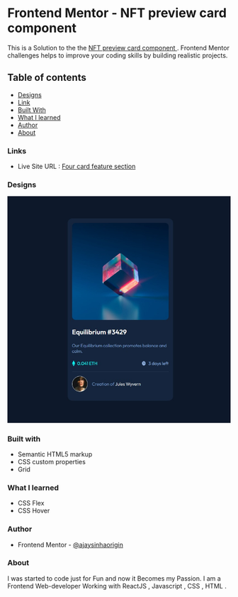 # Frontend Mentor - NFT preview card component


This is a Solution to the the  [ NFT preview card component  ](https://www.frontendmentor.io/challenges/nft-preview-card-component-SbdUL_w0U). Frontend Mentor challenges  helps to improve your coding  skills by building realistic projects.

## Table of contents

- [Designs](#designs)
- [Link](#links)
- [Built With](#built-with)
- [What I learned](#what-i-learned)
- [Author](#author)
- [About](#about)

### Links 

- Live Site URL : [ Four card feature section ](https://ajaysinhaorigin.github.io/FrontendMentor--Challange/nft-preview-card-component-main/)

### Designs 

![Desktop design not found](./Design.jpeg)  

### Built with 

- Semantic HTML5 markup  
- CSS custom properties  
- Grid

### What I learned 

- CSS Flex
- CSS Hover 

### Author 

- Frontend Mentor  - [@ajaysinhaorigin](https://www.frontendmentor.io/profile/ajaysinhaorigin)

### About 

I was started to code just for Fun and now it Becomes my Passion. I am a Frontend Web-developer Working with ReactJS , Javascript , CSS , HTML .

